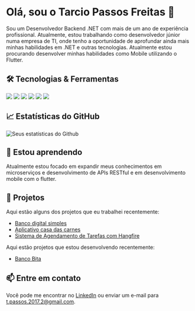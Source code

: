 # Olá, sou o Tarcio Passos Freitas 👋

Sou um Desenvolvedor Backend .NET com mais de um ano de experiência profissional. Atualmente, estou trabalhando como desenvolvedor júnior numa empresa de TI, onde tenho a oportunidade de aprofundar ainda mais minhas habilidades em .NET e outras tecnologias. Atualmente estou procurando desenvolver minhas habilidades como Mobile utilizando o Flutter.

## 🛠️ Tecnologias & Ferramentas

![](https://img.shields.io/badge/Code-.NET-informational?style=flat&logo=.net&logoColor=white&color=5C2D91)
![](https://img.shields.io/badge/Code-CSharp-informational?style=flat&logo=c-sharp&logoColor=white&color=239120)
![](https://img.shields.io/badge/Tools-Azure-informational?style=flat&logo=azure-devops&logoColor=white&color=0078D7)
![](https://img.shields.io/badge/Tools-Visual_Studio-informational?style=flat&logo=visual-studio&logoColor=white&color=5C2D91)
![](https://img.shields.io/badge/Code-Flutter-informational?style=flat&logo=flutter&logoColor=white&color=02569B)
![](https://img.shields.io/badge/Code-Dart-informational?style=flat&logo=dart&logoColor=white&color=0175C2)


## 📈 Estatísticas do GitHub

![Seus estatísticas do Github](https://github-readme-stats.vercel.app/api?username=TarcioPassosFreitas&show_icons=true&theme=radical)

## 🌱 Estou aprendendo

Atualmente estou focado em expandir meus conhecimentos em microserviços e desenvolvimento de APIs RESTful e em desenvolvimento mobile com o flutter.

## 💼 Projetos

Aqui estão alguns dos projetos que eu trabalhei recentemente:

- [Banco digital simples](https://github.com/TarcioPassosFreitas/Banco-Digital_Basico)
- [Aplicativo casa das carnes](https://github.com/TarcioPassosFreitas/casa_da_carne)
- [Sistema de Agendamento de Tarefas com Hangfire](https://github.com/TarcioPassosFreitas/HangfireTaskScheduler)

Aqui estão projetos que estou desenvolvendo recentemente:

- [Banco Bita](https://github.com/TarcioPassosFreitas/Banco-Bita)

## 📫 Entre em contato

Você pode me encontrar no [LinkedIn](https://www.linkedin.com/in/tarcio-passos-0434aa1a9/) ou enviar um e-mail para t.passos.2017.2@gmail.com.
